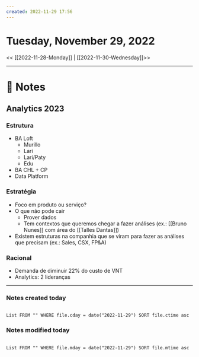 ```yaml
---
created: 2022-11-29 17:56
---
```


# Tuesday, November 29, 2022

<< [[2022-11-28-Monday]] | [[2022-11-30-Wednesday]]>>

---

# 📝 Notes
## Analytics 2023
### Estrutura
- BA Loft
	- Murillo
	- Lari
	- Lari/Paty
	- Edu
- BA CHL + CP
- Data Platform

### Estratégia
- Foco em produto ou serviço?
- O que não pode cair
	- Prover dados
	- Tem contextos que queremos chegar a fazer análises (ex.: [[Bruno Nunes]] com área do [[Talles Dantas]])
- Existem estruturas na companhia que se viram para fazer as análises que precisam (ex.: Sales, CSX, FP&A)

### Racional
- Demanda de diminuir 22% do custo de VNT
- Analytics: 2 lideranças

---

### Notes created today

```dataview

List FROM "" WHERE file.cday = date("2022-11-29") SORT file.ctime asc

```

### Notes modified today

```dataview

List FROM "" WHERE file.mday = date("2022-11-29") SORT file.mtime asc

```